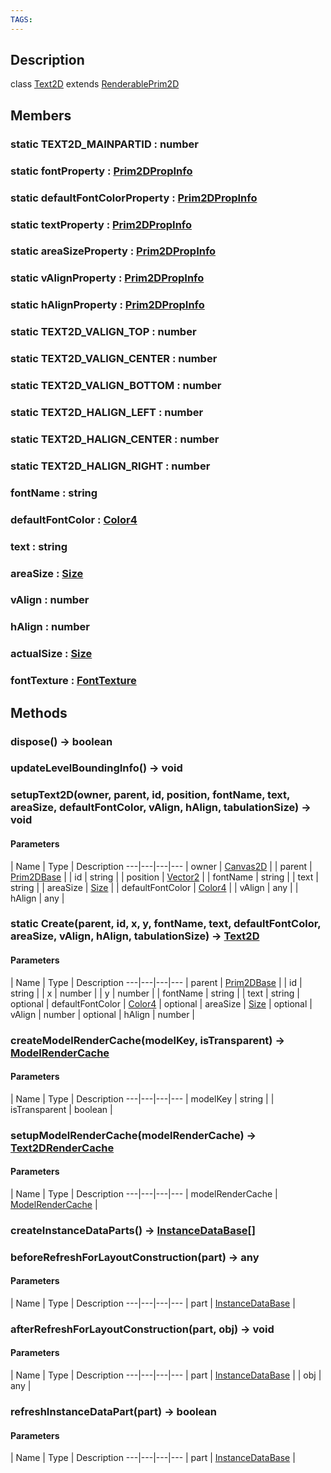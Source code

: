 ```yaml
---
TAGS:
---
```

## Description

class [Text2D](/classes/2.4/Text2D) extends [RenderablePrim2D](/classes/2.4/RenderablePrim2D)



## Members

### static TEXT2D_MAINPARTID : number



### static fontProperty : [Prim2DPropInfo](/classes/2.4/Prim2DPropInfo)



### static defaultFontColorProperty : [Prim2DPropInfo](/classes/2.4/Prim2DPropInfo)



### static textProperty : [Prim2DPropInfo](/classes/2.4/Prim2DPropInfo)



### static areaSizeProperty : [Prim2DPropInfo](/classes/2.4/Prim2DPropInfo)



### static vAlignProperty : [Prim2DPropInfo](/classes/2.4/Prim2DPropInfo)



### static hAlignProperty : [Prim2DPropInfo](/classes/2.4/Prim2DPropInfo)



### static TEXT2D_VALIGN_TOP : number



### static TEXT2D_VALIGN_CENTER : number



### static TEXT2D_VALIGN_BOTTOM : number



### static TEXT2D_HALIGN_LEFT : number



### static TEXT2D_HALIGN_CENTER : number



### static TEXT2D_HALIGN_RIGHT : number



### fontName : string



### defaultFontColor : [Color4](/classes/2.4/Color4)



### text : string



### areaSize : [Size](/classes/2.4/Size)



### vAlign : number



### hAlign : number



### actualSize : [Size](/classes/2.4/Size)



### fontTexture : [FontTexture](/classes/2.4/FontTexture)



## Methods

### dispose() &rarr; boolean


### updateLevelBoundingInfo() &rarr; void


### setupText2D(owner, parent, id, position, fontName, text, areaSize, defaultFontColor, vAlign, hAlign, tabulationSize) &rarr; void



#### Parameters
 | Name | Type | Description
---|---|---|---
 | owner | [Canvas2D](/classes/2.4/Canvas2D) | 
 | parent | [Prim2DBase](/classes/2.4/Prim2DBase) | 
 | id | string | 
 | position | [Vector2](/classes/2.4/Vector2) | 
 | fontName | string | 
 | text | string | 
 | areaSize | [Size](/classes/2.4/Size) | 
 | defaultFontColor | [Color4](/classes/2.4/Color4) | 
 | vAlign | any | 
 | hAlign | any | 
### static Create(parent, id, x, y, fontName, text, defaultFontColor, areaSize, vAlign, hAlign, tabulationSize) &rarr; [Text2D](/classes/2.4/Text2D)



#### Parameters
 | Name | Type | Description
---|---|---|---
 | parent | [Prim2DBase](/classes/2.4/Prim2DBase) | 
 | id | string | 
 | x | number | 
 | y | number | 
 | fontName | string | 
 | text | string | 
optional | defaultFontColor | [Color4](/classes/2.4/Color4) | 
optional | areaSize | [Size](/classes/2.4/Size) | 
optional | vAlign | number | 
optional | hAlign | number | 
### createModelRenderCache(modelKey, isTransparent) &rarr; [ModelRenderCache](/classes/2.4/ModelRenderCache)



#### Parameters
 | Name | Type | Description
---|---|---|---
 | modelKey | string | 
 | isTransparent | boolean | 
### setupModelRenderCache(modelRenderCache) &rarr; [Text2DRenderCache](/classes/2.4/Text2DRenderCache)



#### Parameters
 | Name | Type | Description
---|---|---|---
 | modelRenderCache | [ModelRenderCache](/classes/2.4/ModelRenderCache) | 

### createInstanceDataParts() &rarr; [InstanceDataBase](/classes/2.4/InstanceDataBase)[]


### beforeRefreshForLayoutConstruction(part) &rarr; any



#### Parameters
 | Name | Type | Description
---|---|---|---
 | part | [InstanceDataBase](/classes/2.4/InstanceDataBase) | 

### afterRefreshForLayoutConstruction(part, obj) &rarr; void



#### Parameters
 | Name | Type | Description
---|---|---|---
 | part | [InstanceDataBase](/classes/2.4/InstanceDataBase) | 
 | obj | any | 
### refreshInstanceDataPart(part) &rarr; boolean



#### Parameters
 | Name | Type | Description
---|---|---|---
 | part | [InstanceDataBase](/classes/2.4/InstanceDataBase) | 

